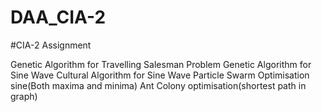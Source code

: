 # DAA_CIA-2
#CIA-2 Assignment

Genetic Algorithm for Travelling Salesman Problem
Genetic Algorithm for Sine Wave
Cultural Algorithm for Sine Wave
Particle Swarm Optimisation sine(Both maxima and minima)
Ant Colony optimisation(shortest path in graph)
